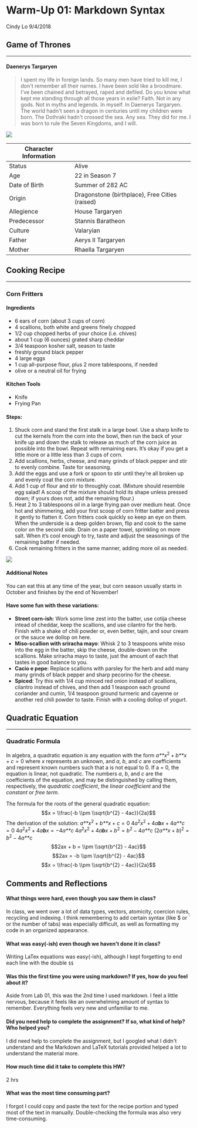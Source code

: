 Warm-Up 01: Markdown Syntax
================
Cindy Lo
9/4/2018

Game of Thrones
---------------

------------------------------------------------------------------------

#### Daenerys Targaryen

> I spent my life in foreign lands. So many men have tried to kill me, I don't remember all their names. I have been sold like a broodmare. I've been chained and betrayed, raped and defiled. Do you know what kept me standing through all those years in exile? Faith. Not in any gods. Not in myths and legends. In myself. In Daenerys Targaryen. The world hadn't seen a dragon in centuries until my children were born. The Dothraki hadn't crossed the sea. Any sea. They did for me. I was born to rule the Seven Kingdoms, and I will.

![](https://vignette.wikia.nocookie.net/gameofthrones/images/5/5f/Daenerys_Dragonpit.jpg/revision/latest?cb=20171015095128)

| Character Information |                                                |
|-----------------------|------------------------------------------------|
| Status                | Alive                                          |
| Age                   | 22 in Season 7                                 |
| Date of Birth         | Summer of 282 AC                               |
| Origin                | Dragonstone (birthplace), Free Cities (raised) |
| Allegience            | House Targaryen                                |
| Predecessor           | Stannis Baratheon                              |
| Culture               | Valaryian                                      |
| Father                | Aerys II Targaryen                             |
| Mother                | Rhaella Targaryen                              |

Cooking Recipe
--------------

------------------------------------------------------------------------

### Corn Fritters

#### Ingredients

-   6 ears of corn (about 3 cups of corn)
-   4 scallions, both white and greens finely chopped
-   1/2 cup chopped herbs of your choice (i.e. chives)
-   about 1 cup (6 ounces) grated sharp cheddar
-   3/4 teaspoon kosher salt, season to taste
-   freshly ground black pepper
-   4 large eggs
-   1 cup all-purpose flour, plus 2 more tablespoons, if needed
-   olive or a neutral oil for frying

#### Kitchen Tools

-   Knife
-   Frying Pan

#### Steps:

1.  Shuck corn and stand the first stalk in a large bowl. Use a sharp knife to cut the kernels from the corn into the bowl, then run the back of your knife up and down the stalk to release as much of the corn juice as possible into the bowl. Repeat with remaining ears. It’s okay if you get a little more or a little less than 3 cups of corn.
2.  Add scallions, herbs, cheese, and many grinds of black pepper and stir to evenly combine. Taste for seasoning.
3.  Add the eggs and use a fork or spoon to stir until they’re all broken up and evenly coat the corn mixture.
4.  Add 1 cup of flour and stir to throughly coat. (Mixture should resemble egg salad! A scoop of the mixture should hold its shape unless pressed down; if yours does not, add the remaining flour.)
5.  Heat 2 to 3 tablespoons oil in a large frying pan over medium heat. Once hot and shimmering, add your first scoop of corn fritter batter and press it gently to flatten it.
    Corn fritters cook quickly so keep an eye on them. When the underside is a deep golden brown, flip and cook to the same color on the second side. Drain on a paper towel, sprinkling on more salt. When it’s cool enough to try, taste and adjust the seasonings of the remaining batter if needed.
6.  Cook remaining fritters in the same manner, adding more oil as needed.

![](https://smittenkitchendotcom.files.wordpress.com/2018/07/corn-fritters.jpg?w=750)

#### Additional Notes

You can eat this at any time of the year, but corn season usually starts in October and finishes by the end of November!

#### Have some fun with these variations:

-   **Street corn-ish**: Work some lime zest into the batter, use cotija cheese intead of cheddar, keep the scallions, and use cilantro for the herb. Finish with a shake of chili powder or, even better, tajín, and sour cream or the sauce we dollop on here.
-   **Miso-scallion with sriracha mayo**: Whisk 2 to 3 teaspoons white miso into the egg in the batter, skip the cheese, double-down on the scallions. Make sriracha mayo to taste, just the amount of each that tastes in good balance to you.
-   **Cacio e pepe**: Replace scallions with parsley for the herb and add many many grinds of black pepper and sharp pecorino for the cheese.
-   **Spiced**: Try this with 1/4 cup minced red onion instead of scallions, cilantro instead of chives, and then add 1 teaspoon each ground coriander and cumin, 1/4 teaspoon ground turmeric and cayenne or another red chili powder to taste. Finish with a cooling dollop of yogurt.

Quadratic Equation
------------------

------------------------------------------------------------------------

### Quadratic Formula

In algebra, a quadratic equation is any equation with the form
*a**x*<sup>2</sup> + *b**x* + *c* = 0
 where *x* represents an unknown, and *a*, *b*, and *c* are coefficients and represent known numbers such that a is not equal to 0. If a = 0, the equation is linear, not quadratic. The numbers *a*, *b*, and *c* are the coefficients of the equation, and may be distinguished by calling them, respectively, the *quadratic coefficient*, the *linear coefficient* and the *constant* or *free term*.

The formula for the roots of the general quadratic equation:
$$x = \\frac{-b \\pm \\sqrt{b^{2} - 4ac}}{2a}$$
 The derivation of the solution:
*a**x*<sup>2</sup> + *b**x* + *c* = 0
4*a*<sup>2</sup>*x*<sup>2</sup> + 4*a**b**x* + 4*a**c* = 0
4*a*<sup>2</sup>*x*<sup>2</sup> + 4*a**b**x* = −4*a**c*
4*a*<sup>2</sup>*x*<sup>2</sup> + 4*a**b**x* + *b*<sup>2</sup> = *b*<sup>2</sup> − 4*a**c*
(2*a**x* + *b*)<sup>2</sup> = *b*<sup>2</sup> − 4*a**c*
$$2ax + b = \\pm \\sqrt{b^{2} - 4ac}$$
$$2ax = -b \\pm \\sqrt{b^{2} - 4ac}$$
$$x = \\frac{-b \\pm \\sqrt{b^{2} - 4ac}}{2a}$$

Comments and Reflections
------------------------

#### What things were hard, even though you saw them in class?

In class, we went over a lot of data types, vectors, atomicity, coercion rules, recycling and indexing. I think remembering to add certain syntax (like $ or \` or the number of tabs) was especially difficult, as well as formatting my code in an organized appearance.

#### What was easy(-ish) even though we haven't done it in class?

Writing LaTex equations was easy(-ish), although I kept forgetting to end each line with the double `$$`

#### Was this the first time you were using markdown? If yes, how do you feel about it?

Aside from Lab 01, this was the 2nd time I used markdown. I feel a little nervous, because it feels like an overwhelming amount of syntax to remember. Everything feels very new and unfamiliar to me.

#### Did you need help to complete the assignment? If so, what kind of help? Who helped you?

I did need help to complete the assignment, but I googled what I didn't understand and the Markdown and LaTeX tutorials provided helped a lot to understand the material more.

#### How much time did it take to complete this HW?

2 hrs

#### What was the most time consuming part?

I forgot I could copy and paste the text for the recipe portion and typed most of the text in manually. Double-checking the formula was also very time-consuming.
